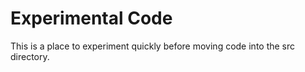 # Experimental Code

This is a place to experiment quickly before moving code into the src directory.
